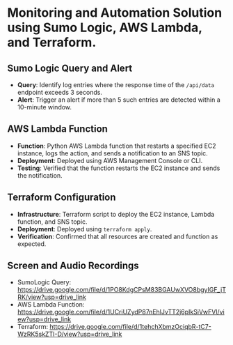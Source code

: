 # Monitoring and Automation Solution using Sumo Logic, AWS Lambda, and Terraform.

## Sumo Logic Query and Alert
- **Query**: Identify log entries where the response time of the `/api/data` endpoint exceeds 3 seconds.
- **Alert**: Trigger an alert if more than 5 such entries are detected within a 10-minute window.

## AWS Lambda Function
- **Function**: Python AWS Lambda function that restarts a specified EC2 instance, logs the action, and sends a notification to an SNS topic.
- **Deployment**: Deployed using AWS Management Console or CLI.
- **Testing**: Verified that the function restarts the EC2 instance and sends the notification.

## Terraform Configuration
- **Infrastructure**: Terraform script to deploy the EC2 instance, Lambda function, and SNS topic.
- **Deployment**: Deployed using `terraform apply`.
- **Verification**: Confirmed that all resources are created and function as expected.

## Screen and Audio Recordings
- SumoLogic Query: https://drive.google.com/file/d/1PO8KdgCPsM83BGAUwXVO8bgyIGF_jTRK/view?usp=drive_link
- AWS Lambda Function: https://drive.google.com/file/d/1UCriUZydP87nEhlJvTT2j6pIkSiVwFVl/view?usp=drive_link
- Terraform: https://drive.google.com/file/d/1tehchXbmzOciqbR-tC7-WzRK5skZTI-D/view?usp=drive_link
